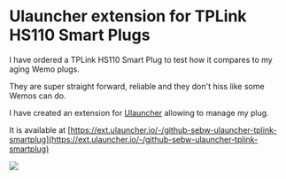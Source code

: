 # Ulauncher extension for TPLink HS110 Smart Plugs

I have ordered a TPLink HS110 Smart Plug to test how it compares to my aging Wemo plugs.

They are super straight forward, reliable and they don't hiss like some Wemos can do.

I have created an extension for [Ulauncher](https://ulauncher.io) allowing to manage my plug.

It is available at [https://ext.ulauncher.io/-/github-sebw-ulauncher-tplink-smartplug](https://ext.ulauncher.io/-/github-sebw-ulauncher-tplink-smartplug)

![](https://blog.wains.be/images/ulauncher_tplink_on.png)